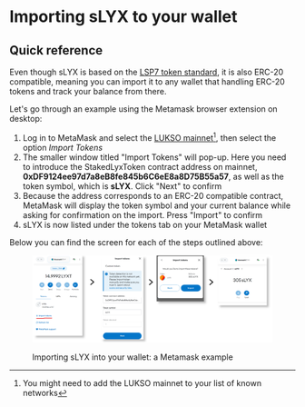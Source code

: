 # Importing sLYX to your wallet

## Quick reference

Even though sLYX is based on the [LSP7 token standard](https://docs.lukso.tech/standards/nft-2.0/LSP7-Digital-Asset/), it is also ERC-20 compatible, meaning you can import it to any wallet that handling ERC-20 tokens and track your balance from there.&#x20;

Let's go through an example using the Metamask browser extension on desktop:&#x20;

1. Log in to MetaMask and select the [LUKSO mainnet](#user-content-fn-1)[^1], then select the option _Import Tokens_
2. The smaller window titled "Import Tokens" will pop-up. Here you need to introduce the StakedLyxToken contract address on mainnet, **0xDF9124ee97d7a8eB8fe845b6C6eE8a8D75B55a57**, as well as the token symbol, which is **sLYX**. Click "Next" to confirm
3. Because the address corresponds to an ERC-20 compatible contract, MetaMask will display the token symbol and your current balance while asking for confirmation on the import. Press "Import" to confirm
4. sLYX is now listed under the tokens tab on your MetaMask wallet

Below you can find the screen for each of the steps outlined above:



<figure><img src="../../.gitbook/assets/importsLYX.png" alt=""><figcaption><p>Importing sLYX into your wallet: a Metamask example</p></figcaption></figure>



[^1]: You might need to add the LUKSO mainnet to your list of known networks
